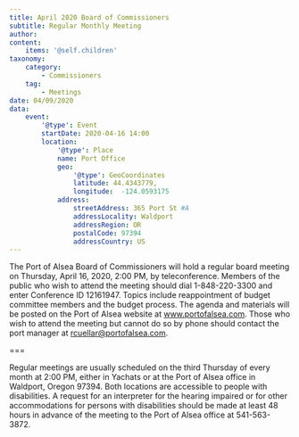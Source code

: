 ```yaml
---
title: April 2020 Board of Commissioners
subtitle: Regular Monthly Meeting
author: 
content:
    items: '@self.children'
taxonomy:
    category: 
        - Commissioners
    tag: 
        - Meetings
date: 04/09/2020
data:
    event:
        '@type': Event
        startDate: 2020-04-16 14:00
        location:
            '@type': Place
            name: Port Office
            geo:
                '@type': GeoCoordinates
                latitude: 44.4343779,
                longitude:  -124.0593175 
            address:
                streetAddress: 365 Port St #A
                addressLocality: Waldport
                addressRegion: OR
                postalCode: 97394
                addressCountry: US
---
```


The Port of Alsea Board of Commissioners will hold a regular board meeting on Thursday, April 16, 2020, 2:00 PM, by teleconference. Members of the public who wish to attend the meeting should dial 1-848-220-3300 and enter Conference ID 12161947. Topics include reappointment of budget committee members and the budget process. The agenda and materials will be posted on the Port of Alsea website at www.portofalsea.com. Those who wish to attend the meeting but cannot do so by phone should contact the port manager at rcuellar@portofalsea.com.

===

Regular meetings are usually scheduled on the third Thursday of every month at 2:00 PM, either in Yachats or at the Port of Alsea office in Waldport, Oregon 97394. Both locations are accessible to people with disabilities. A request for an interpreter for the hearing impaired or for other accommodations for persons with disabilities should be made at least 48 hours in advance of the meeting to the Port of Alsea office at 541-563-3872.

